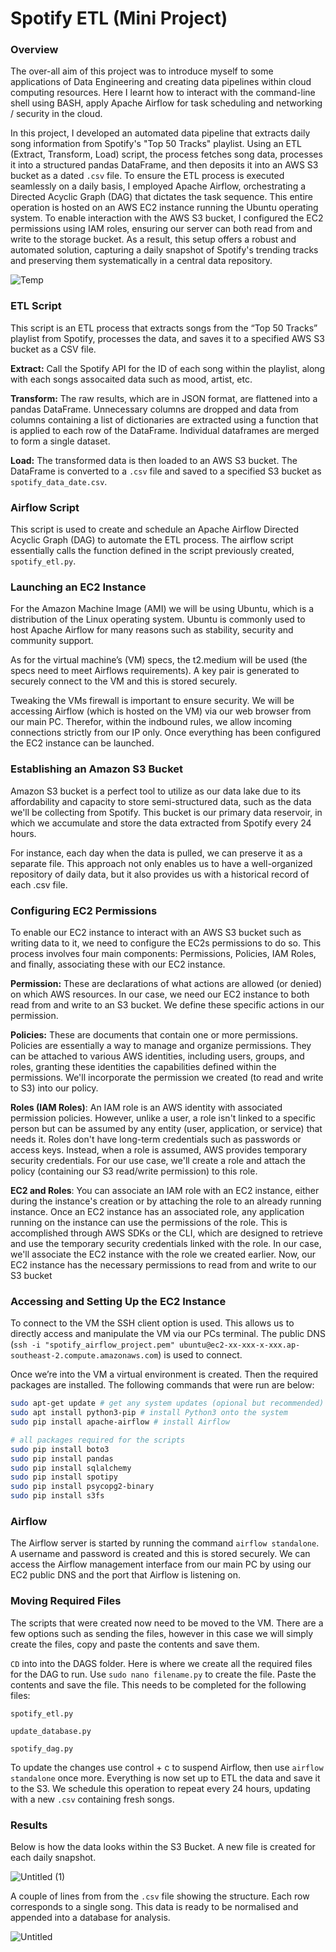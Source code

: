 # Spotify ETL (Mini Project)

### Overview

The over-all aim of this project was to introduce myself to some applications of Data Engineering and creating data pipelines within cloud computing resources. Here I learnt how to interact with the command-line shell using BASH, apply Apache Airflow for task scheduling and networking / security in the cloud.

In this project, I developed an automated data pipeline that extracts daily song information from Spotify's "Top 50 Tracks" playlist. Using an ETL (Extract, Transform, Load) script, the process fetches song data, processes it into a structured pandas DataFrame, and then deposits it into an AWS S3 bucket as a dated `.csv` file. To ensure the ETL process is executed seamlessly on a daily basis, I employed Apache Airflow, orchestrating a Directed Acyclic Graph (DAG) that dictates the task sequence. This entire operation is hosted on an AWS EC2 instance running the Ubuntu operating system. To enable interaction with the AWS S3 bucket, I configured the EC2 permissions using IAM roles, ensuring our server can both read from and write to the storage bucket. As a result, this setup offers a robust and automated solution, capturing a daily snapshot of Spotify's trending tracks and preserving them systematically in a central data repository.

![Temp](https://github.com/chrisxj33/Spotify-ETL-Pipeline/assets/53899548/712b171e-8bec-45a4-a93e-58ce6e4ae638)

### ETL Script

This script is an ETL process that extracts songs from the “Top 50 Tracks” playlist from Spotify, processes the data, and saves it to a specified AWS S3 bucket as a CSV file.

**Extract:** Call the Spotify API for the ID of each song within the playlist, along with each songs assocaited data such as mood, artist, etc.

**Transform:** The raw results, which are in JSON format, are flattened into a pandas DataFrame. Unnecessary columns are dropped and data from columns containing a list of dictionaries are extracted using a function that is applied to each row of the DataFrame. Individual dataframes are merged to form a single dataset.

**Load:** The transformed data is then loaded to an AWS S3 bucket. The DataFrame is converted to a `.csv` file and saved to a specified S3 bucket as `spotify_data_date.csv`.

### Airflow Script

This script is used to create and schedule an Apache Airflow Directed Acyclic Graph (DAG) to automate the ETL process. The airflow script essentially calls the function defined in the script previously created, `spotify_etl.py`.

### Launching an EC2 Instance

For the Amazon Machine Image (AMI) we will be using Ubuntu, which is a distribution of the Linux operating system. Ubuntu is commonly used to host Apache Airflow for many reasons such as stability, security and community support. 

As for the virtual machine’s (VM) specs, the t2.medium will be used (the specs need to meet Airflows requirements). A key pair is generated to securely connect to the VM and this is stored securely.

Tweaking the VMs firewall is important to ensure security. We will be accessing Airflow (which is hosted on the VM) via our web browser from our main PC. Therefor, within the indbound rules, we allow incoming connections strictly from our IP only. Once everything has been configured the EC2 instance can be launched.

### Establishing an Amazon S3 Bucket

Amazon S3 bucket is a perfect tool to utilize as our data lake due to its affordability and capacity to store semi-structured data, such as the data we'll be collecting from Spotify. This bucket is our primary data reservoir, in which we accumulate and store the data extracted from Spotify every 24 hours.

For instance, each day when the data is pulled, we can preserve it as a separate file. This approach not only enables us to have a well-organized repository of daily data, but it also provides us with a historical record of each .csv file.

### Configuring EC2 Permissions

To enable our EC2 instance to interact with an AWS S3 bucket such as writing data to it, we need to configure the EC2s permissions to do so. This process involves four main components: Permissions, Policies, IAM Roles, and finally, associating these with our EC2 instance.

**Permission:** These are declarations of what actions are allowed (or denied) on which AWS resources. In our case, we need our EC2 instance to both read from and write to an S3 bucket. We define these specific actions in our permission.

**Policies:** These are documents that contain one or more permissions. Policies are essentially a way to manage and organize permissions. They can be attached to various AWS identities, including users, groups, and roles, granting these identities the capabilities defined within the permissions. We'll incorporate the permission we created (to read and write to S3) into our policy.

**Roles (IAM Roles)**: An IAM role is an AWS identity with associated permission policies. However, unlike a user, a role isn't linked to a specific person but can be assumed by any entity (user, application, or service) that needs it. Roles don't have long-term credentials such as passwords or access keys. Instead, when a role is assumed, AWS provides temporary security credentials. For our use case, we'll create a role and attach the policy (containing our S3 read/write permission) to this role.

**EC2 and Roles**: You can associate an IAM role with an EC2 instance, either during the instance's creation or by attaching the role to an already running instance. Once an EC2 instance has an associated role, any application running on the instance can use the permissions of the role. This is accomplished through AWS SDKs or the CLI, which are designed to retrieve and use the temporary security credentials linked with the role. In our case, we'll associate the EC2 instance with the role we created earlier. Now, our EC2 instance has the necessary permissions to read from and write to our S3 bucket

### Accessing and Setting Up the EC2 Instance

To connect to the VM the SSH client option is used. This allows us to directly access and manipulate the VM via our PCs terminal. The public DNS (`ssh -i "spotify_airflow_project.pem" ubuntu@ec2-xx-xxx-x-xxx.ap-southeast-2.compute.amazonaws.com`) is used to connect.

Once we’re into the VM a virtual environment is created. Then the required packages are installed. The following commands that were run are below:

```bash
sudo apt-get update # get any system updates (opional but recommended)
sudo apt install python3-pip # install Python3 onto the system
sudo pip install apache-airflow # install Airflow

# all packages required for the scripts
sudo pip install boto3
sudo pip install pandas
sudo pip install sqlalchemy
sudo pip install spotipy
sudo pip install psycopg2-binary
sudo pip install s3fs
```

### Airflow

The Airflow server is started by running the command `airflow standalone`. A username and password is created and this is stored securely. We can access the Airflow management interface from our main PC by using our EC2 public DNS and the port that Airflow is listening on.

### Moving Required Files

The scripts that were created now need to be moved to the VM. There are a few options such as sending the files, however in this case we will simply create the files, copy and paste the contents and save them.

`CD` into into the DAGS folder. Here is where we create all the required files for the DAG to run. Use `sudo nano filename.py` to create the file. Paste the contents and save the file. This needs to be completed for the following files:

`spotify_etl.py`

`update_database.py`

`spotify_dag.py`

To update the changes use control + c to suspend Airflow, then use `airflow standalone` once more. Everything is now set up to ETL the data and save it to the S3. We schedule this operation to repeat every 24 hours, updating with a new `.csv` containing fresh songs.

### Results

Below is how the data looks within the S3 Bucket. A new file is created for each daily snapshot.

![Untitled (1)](https://github.com/chrisxj33/Spotify-ETL-Pipeline/assets/53899548/6f290e53-0325-4a73-8e29-f5a6b406f2c4)

A couple of lines from from the `.csv` file showing the structure. Each row corresponds to a single song. This data is ready to be normalised and appended into a database for analysis.

![Untitled](https://github.com/chrisxj33/Spotify-ETL-Pipeline/assets/53899548/66d55c23-bad2-4cf1-8e32-b803637d2448)

